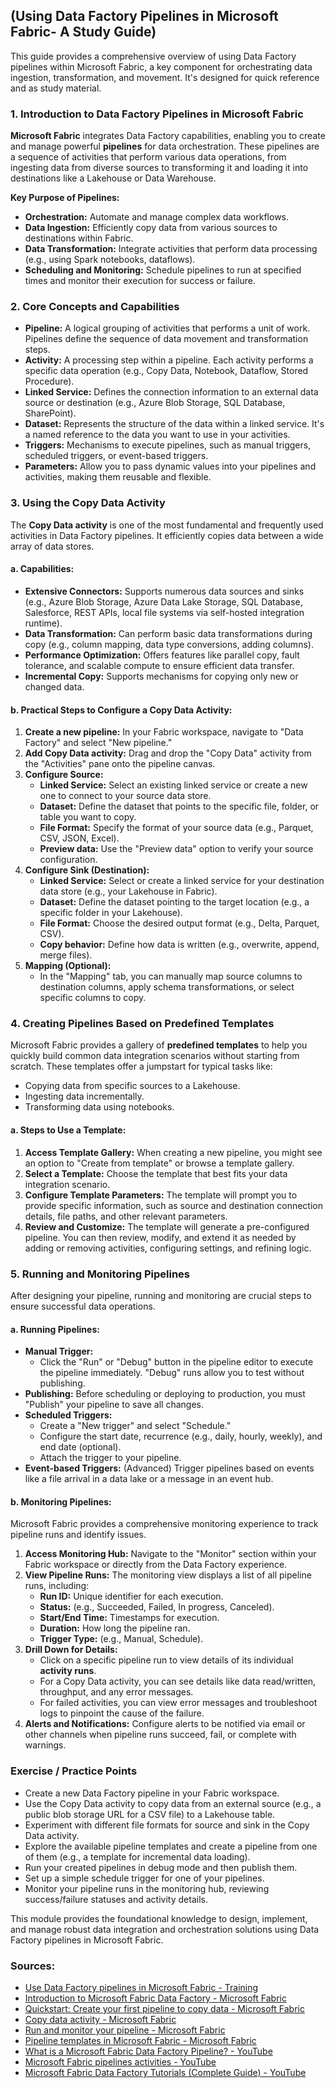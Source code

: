 ## (Using Data Factory Pipelines in Microsoft Fabric- A Study Guide)

This guide provides a comprehensive overview of using Data Factory pipelines within Microsoft Fabric, a key component for orchestrating data ingestion, transformation, and movement. It's designed for quick reference and as study material.

### 1\. Introduction to Data Factory Pipelines in Microsoft Fabric

**Microsoft Fabric** integrates Data Factory capabilities, enabling you to create and manage powerful **pipelines** for data orchestration. These pipelines are a sequence of activities that perform various data operations, from ingesting data from diverse sources to transforming it and loading it into destinations like a Lakehouse or Data Warehouse.

**Key Purpose of Pipelines:**

  * **Orchestration:** Automate and manage complex data workflows.
  * **Data Ingestion:** Efficiently copy data from various sources to destinations within Fabric.
  * **Data Transformation:** Integrate activities that perform data processing (e.g., using Spark notebooks, dataflows).
  * **Scheduling and Monitoring:** Schedule pipelines to run at specified times and monitor their execution for success or failure.

### 2\. Core Concepts and Capabilities

  * **Pipeline:** A logical grouping of activities that performs a unit of work. Pipelines define the sequence of data movement and transformation steps.
  * **Activity:** A processing step within a pipeline. Each activity performs a specific data operation (e.g., Copy Data, Notebook, Dataflow, Stored Procedure).
  * **Linked Service:** Defines the connection information to an external data source or destination (e.g., Azure Blob Storage, SQL Database, SharePoint).
  * **Dataset:** Represents the structure of the data within a linked service. It's a named reference to the data you want to use in your activities.
  * **Triggers:** Mechanisms to execute pipelines, such as manual triggers, scheduled triggers, or event-based triggers.
  * **Parameters:** Allow you to pass dynamic values into your pipelines and activities, making them reusable and flexible.

### 3\. Using the Copy Data Activity

The **Copy Data activity** is one of the most fundamental and frequently used activities in Data Factory pipelines. It efficiently copies data between a wide array of data stores.

#### a. Capabilities:

  * **Extensive Connectors:** Supports numerous data sources and sinks (e.g., Azure Blob Storage, Azure Data Lake Storage, SQL Database, Salesforce, REST APIs, local file systems via self-hosted integration runtime).
  * **Data Transformation:** Can perform basic data transformations during copy (e.g., column mapping, data type conversions, adding columns).
  * **Performance Optimization:** Offers features like parallel copy, fault tolerance, and scalable compute to ensure efficient data transfer.
  * **Incremental Copy:** Supports mechanisms for copying only new or changed data.

#### b. Practical Steps to Configure a Copy Data Activity:

1.  **Create a new pipeline:** In your Fabric workspace, navigate to "Data Factory" and select "New pipeline."
2.  **Add Copy Data activity:** Drag and drop the "Copy Data" activity from the "Activities" pane onto the pipeline canvas.
3.  **Configure Source:**
      * **Linked Service:** Select an existing linked service or create a new one to connect to your source data store.
      * **Dataset:** Define the dataset that points to the specific file, folder, or table you want to copy.
      * **File Format:** Specify the format of your source data (e.g., Parquet, CSV, JSON, Excel).
      * **Preview data:** Use the "Preview data" option to verify your source configuration.
4.  **Configure Sink (Destination):**
      * **Linked Service:** Select or create a linked service for your destination data store (e.g., your Lakehouse in Fabric).
      * **Dataset:** Define the dataset pointing to the target location (e.g., a specific folder in your Lakehouse).
      * **File Format:** Choose the desired output format (e.g., Delta, Parquet, CSV).
      * **Copy behavior:** Define how data is written (e.g., overwrite, append, merge files).
5.  **Mapping (Optional):**
      * In the "Mapping" tab, you can manually map source columns to destination columns, apply schema transformations, or select specific columns to copy.

### 4\. Creating Pipelines Based on Predefined Templates

Microsoft Fabric provides a gallery of **predefined templates** to help you quickly build common data integration scenarios without starting from scratch. These templates offer a jumpstart for typical tasks like:

  * Copying data from specific sources to a Lakehouse.
  * Ingesting data incrementally.
  * Transforming data using notebooks.

#### a. Steps to Use a Template:

1.  **Access Template Gallery:** When creating a new pipeline, you might see an option to "Create from template" or browse a template gallery.
2.  **Select a Template:** Choose the template that best fits your data integration scenario.
3.  **Configure Template Parameters:** The template will prompt you to provide specific information, such as source and destination connection details, file paths, and other relevant parameters.
4.  **Review and Customize:** The template will generate a pre-configured pipeline. You can then review, modify, and extend it as needed by adding or removing activities, configuring settings, and refining logic.

### 5\. Running and Monitoring Pipelines

After designing your pipeline, running and monitoring are crucial steps to ensure successful data operations.

#### a. Running Pipelines:

  * **Manual Trigger:**
      * Click the "Run" or "Debug" button in the pipeline editor to execute the pipeline immediately. "Debug" runs allow you to test without publishing.
  * **Publishing:** Before scheduling or deploying to production, you must "Publish" your pipeline to save all changes.
  * **Scheduled Triggers:**
      * Create a "New trigger" and select "Schedule."
      * Configure the start date, recurrence (e.g., daily, hourly, weekly), and end date (optional).
      * Attach the trigger to your pipeline.
  * **Event-based Triggers:** (Advanced) Trigger pipelines based on events like a file arrival in a data lake or a message in an event hub.

#### b. Monitoring Pipelines:

Microsoft Fabric provides a comprehensive monitoring experience to track pipeline runs and identify issues.

1.  **Access Monitoring Hub:** Navigate to the "Monitor" section within your Fabric workspace or directly from the Data Factory experience.
2.  **View Pipeline Runs:** The monitoring view displays a list of all pipeline runs, including:
      * **Run ID:** Unique identifier for each execution.
      * **Status:** (e.g., Succeeded, Failed, In progress, Canceled).
      * **Start/End Time:** Timestamps for execution.
      * **Duration:** How long the pipeline ran.
      * **Trigger Type:** (e.g., Manual, Schedule).
3.  **Drill Down for Details:**
      * Click on a specific pipeline run to view details of its individual **activity runs**.
      * For a Copy Data activity, you can see details like data read/written, throughput, and any error messages.
      * For failed activities, you can view error messages and troubleshoot logs to pinpoint the cause of the failure.
4.  **Alerts and Notifications:** Configure alerts to be notified via email or other channels when pipeline runs succeed, fail, or complete with warnings.

### Exercise / Practice Points

  * Create a new Data Factory pipeline in your Fabric workspace.
  * Use the Copy Data activity to copy data from an external source (e.g., a public blob storage URL for a CSV file) to a Lakehouse table.
  * Experiment with different file formats for source and sink in the Copy Data activity.
  * Explore the available pipeline templates and create a pipeline from one of them (e.g., a template for incremental data loading).
  * Run your created pipelines in debug mode and then publish them.
  * Set up a simple schedule trigger for one of your pipelines.
  * Monitor your pipeline runs in the monitoring hub, reviewing success/failure statuses and activity details.

This module provides the foundational knowledge to design, implement, and manage robust data integration and orchestration solutions using Data Factory pipelines in Microsoft Fabric.

### Sources:

  * [Use Data Factory pipelines in Microsoft Fabric - Training](https://learn.microsoft.com/en-us/training/modules/use-data-factory-pipelines-fabric/)
  * [Introduction to Microsoft Fabric Data Factory - Microsoft Fabric](https://learn.microsoft.com/en-us/fabric/data-factory/data-factory-overview)
  * [Quickstart: Create your first pipeline to copy data - Microsoft Fabric](https://www.google.com/search?q=https://learn.microsoft.com/en-us/fabric/data-factory/create-first-pipeline)
  * [Copy data activity - Microsoft Fabric](https://www.google.com/search?q=https://learn.microsoft.com/en-us/fabric/data-factory/copy-activity-overview)
  * [Run and monitor your pipeline - Microsoft Fabric](https://www.google.com/search?q=https://learn.microsoft.com/en-us/fabric/data-factory/monitor-pipelines)
  * [Pipeline templates in Microsoft Fabric - Microsoft Fabric](https://www.google.com/search?q=https://learn.microsoft.com/en-us/fabric/data-factory/pipeline-templates)
  * [What is a Microsoft Fabric Data Factory Pipeline? - YouTube](www.youtube.com)
  * [Microsoft Fabric pipelines activities - YouTube](https://www.youtube.com/watch?v=5l2d_Rv0odE)
  * [Microsoft Fabric Data Factory Tutorials (Complete Guide) - YouTube](https://youtu.be/iMoUXkH6u6c)